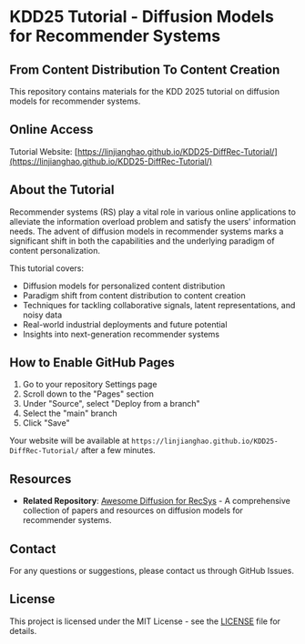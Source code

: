 # KDD25 Tutorial - Diffusion Models for Recommender Systems

## From Content Distribution To Content Creation

This repository contains materials for the KDD 2025 tutorial on diffusion models for recommender systems.

## Online Access

Tutorial Website: [https://linjianghao.github.io/KDD25-DiffRec-Tutorial/](https://linjianghao.github.io/KDD25-DiffRec-Tutorial/)

## About the Tutorial

Recommender systems (RS) play a vital role in various online applications to alleviate the information overload problem and satisfy the users' information needs. The advent of diffusion models in recommender systems marks a significant shift in both the capabilities and the underlying paradigm of content personalization.

This tutorial covers:
- Diffusion models for personalized content distribution
- Paradigm shift from content distribution to content creation
- Techniques for tackling collaborative signals, latent representations, and noisy data
- Real-world industrial deployments and future potential
- Insights into next-generation recommender systems

## How to Enable GitHub Pages

1. Go to your repository Settings page
2. Scroll down to the "Pages" section
3. Under "Source", select "Deploy from a branch"
4. Select the "main" branch
5. Click "Save"

Your website will be available at `https://linjianghao.github.io/KDD25-DiffRec-Tutorial/` after a few minutes.

## Resources

- **Related Repository**: [Awesome Diffusion for RecSys](https://github.com/CHIANGEL/Awesome-Diffusion-for-RecSys) - A comprehensive collection of papers and resources on diffusion models for recommender systems.

## Contact

For any questions or suggestions, please contact us through GitHub Issues.

## License

This project is licensed under the MIT License - see the [LICENSE](LICENSE) file for details.